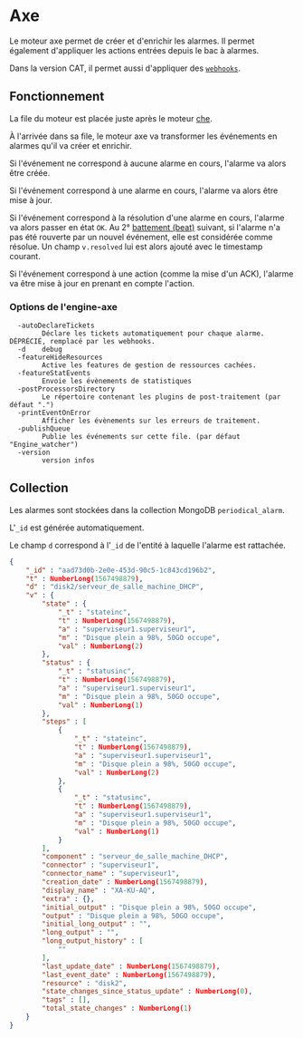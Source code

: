# Axe

Le moteur axe permet de créer et d'enrichir les alarmes. Il permet également d'appliquer les actions entrées depuis le bac à alarmes.

Dans la version CAT, il permet aussi d'appliquer des [`webhooks`](moteur-axe-webhooks.md).

## Fonctionnement

La file du moteur est placée juste après le moteur [che](moteur-che.md).

À l'arrivée dans sa file, le moteur axe va transformer les événements en alarmes qu'il va créer et enrichir.

Si l'événement ne correspond à aucune alarme en cours, l'alarme va alors être créée.

Si l'événement correspond à une alarme en cours, l'alarme va alors être mise à jour.

Si l'événement correspond à la résolution d'une alarme en cours, l'alarme va alors passer en état `OK`. Au 2° [battement (beat)](../../guide-utilisation/vocabulaire/index.md#battement) suivant, si l'alarme n'a pas été rouverte par un nouvel événement, elle est considérée comme résolue. Un champ `v.resolved` lui est alors ajouté avec le timestamp courant.

Si l'événement correspond à une action (comme la mise d'un ACK), l'alarme va être mise à jour en prenant en compte l'action.

### Options de l'engine-axe

```
  -autoDeclareTickets
        Déclare les tickets automatiquement pour chaque alarme. DÉPRÉCIÉ, remplacé par les webhooks.
  -d    debug
  -featureHideResources
        Active les features de gestion de ressources cachées.
  -featureStatEvents
        Envoie les évènements de statistiques
  -postProcessorsDirectory
        Le répertoire contenant les plugins de post-traitement (par défaut ".")
  -printEventOnError
        Afficher les évènements sur les erreurs de traitement.
  -publishQueue
        Publie les événements sur cette file. (par défaut "Engine_watcher")
  -version
        version infos
```

## Collection

Les alarmes sont stockées dans la collection MongoDB `periodical_alarm`.

L'`_id` est générée automatiquement.

Le champ `d` correspond à l'`_id` de l'entité à laquelle l'alarme est rattachée.

```json
{
    "_id" : "aad73d0b-2e0e-453d-90c5-1c843cd196b2",
    "t" : NumberLong(1567498879),
    "d" : "disk2/serveur_de_salle_machine_DHCP",
    "v" : {
        "state" : {
            "_t" : "stateinc",
            "t" : NumberLong(1567498879),
            "a" : "superviseur1.superviseur1",
            "m" : "Disque plein a 98%, 50GO occupe",
            "val" : NumberLong(2)
        },
        "status" : {
            "_t" : "statusinc",
            "t" : NumberLong(1567498879),
            "a" : "superviseur1.superviseur1",
            "m" : "Disque plein a 98%, 50GO occupe",
            "val" : NumberLong(1)
        },
        "steps" : [
            {
                "_t" : "stateinc",
                "t" : NumberLong(1567498879),
                "a" : "superviseur1.superviseur1",
                "m" : "Disque plein a 98%, 50GO occupe",
                "val" : NumberLong(2)
            },
            {
                "_t" : "statusinc",
                "t" : NumberLong(1567498879),
                "a" : "superviseur1.superviseur1",
                "m" : "Disque plein a 98%, 50GO occupe",
                "val" : NumberLong(1)
            }
        ],
        "component" : "serveur_de_salle_machine_DHCP",
        "connector" : "superviseur1",
        "connector_name" : "superviseur1",
        "creation_date" : NumberLong(1567498879),
        "display_name" : "XA-KU-AQ",
        "extra" : {},
        "initial_output" : "Disque plein a 98%, 50GO occupe",
        "output" : "Disque plein a 98%, 50GO occupe",
        "initial_long_output" : "",
        "long_output" : "",
        "long_output_history" : [
            ""
        ],
        "last_update_date" : NumberLong(1567498879),
        "last_event_date" : NumberLong(1567498879),
        "resource" : "disk2",
        "state_changes_since_status_update" : NumberLong(0),
        "tags" : [],
        "total_state_changes" : NumberLong(1)
    }
}
```
